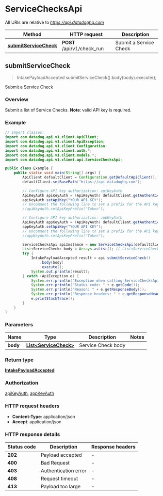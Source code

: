 # ServiceChecksApi

All URIs are relative to *https://api.datadoghq.com*

Method | HTTP request | Description
------------- | ------------- | -------------
[**submitServiceCheck**](ServiceChecksApi.md#submitServiceCheck) | **POST** /api/v1/check_run | Submit a Service Check



## submitServiceCheck


> IntakePayloadAccepted submitServiceCheck().body(body).execute();

Submit a Service Check

### Overview
Submit a list of Service Checks.
**Note**: valid API key is required.

### Example

```java
// Import classes:
import com.datadog.api.v1.client.ApiClient;
import com.datadog.api.v1.client.ApiException;
import com.datadog.api.v1.client.Configuration;
import com.datadog.api.v1.client.auth.*;
import com.datadog.api.v1.client.models.*;
import com.datadog.api.v1.client.api.ServiceChecksApi;

public class Example {
    public static void main(String[] args) {
        ApiClient defaultClient = Configuration.getDefaultApiClient();
        defaultClient.setBasePath("https://api.datadoghq.com");
        
        // Configure API key authorization: apiKeyAuth
        ApiKeyAuth apiKeyAuth = (ApiKeyAuth) defaultClient.getAuthentication("apiKeyAuth");
        apiKeyAuth.setApiKey("YOUR API KEY");
        // Uncomment the following line to set a prefix for the API key, e.g. "Token" (defaults to null)
        //apiKeyAuth.setApiKeyPrefix("Token");

        // Configure API key authorization: appKeyAuth
        ApiKeyAuth appKeyAuth = (ApiKeyAuth) defaultClient.getAuthentication("appKeyAuth");
        appKeyAuth.setApiKey("YOUR API KEY");
        // Uncomment the following line to set a prefix for the API key, e.g. "Token" (defaults to null)
        //appKeyAuth.setApiKeyPrefix("Token");

        ServiceChecksApi apiInstance = new ServiceChecksApi(defaultClient);
        List<ServiceCheck> body = Arrays.asList(); // List<ServiceCheck> | Service Check body
        try { 
            IntakePayloadAccepted result = api.submitServiceCheck()
                .body(body)
                .execute();
            System.out.println(result);
        } catch (ApiException e) {
            System.err.println("Exception when calling ServiceChecksApi#submitServiceCheck");
            System.err.println("Status code: " + e.getCode());
            System.err.println("Reason: " + e.getResponseBody());
            System.err.println("Response headers: " + e.getResponseHeaders());
            e.printStackTrace();
        }
    }
}
```

### Parameters


Name | Type | Description  | Notes
------------- | ------------- | ------------- | -------------
 **body** | [**List&lt;ServiceCheck&gt;**](ServiceCheck.md)| Service Check body |

### Return type

[**IntakePayloadAccepted**](IntakePayloadAccepted.md)

### Authorization

[apiKeyAuth](../README.md#apiKeyAuth), [appKeyAuth](../README.md#appKeyAuth)

### HTTP request headers

- **Content-Type**: application/json
- **Accept**: application/json

### HTTP response details
| Status code | Description | Response headers |
|-------------|-------------|------------------|
| **202** | Payload accepted |  -  |
| **400** | Bad Request |  -  |
| **403** | Authentication error |  -  |
| **408** | Request timeout |  -  |
| **413** | Payload too large |  -  |

